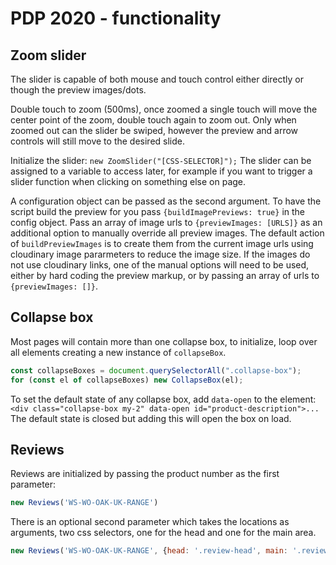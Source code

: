 # PDP 2020 - functionality

## Zoom slider
The slider is capable of both mouse and touch control either directly or though the preview images/dots.

Double touch to zoom (500ms), once zoomed a single touch will move the center point of the zoom, double touch again to zoom out.
Only when zoomed out can the slider be swiped, however the preview and arrow controls will still move to the desired slide.

Initialize the slider:
`new ZoomSlider("[CSS-SELECTOR]");`
The slider can be assigned to a variable to access later, for example if you want to trigger a slider function when clicking on something else on page.

A configuration object can be passed as the second argument.
To have the script build the preview for you pass `{buildImagePreviews: true}` in the config object.
Pass an array of image urls to `{previewImages: [URLS]}` as an additional option to manually override all preview images.
The default action of `buildPreviewImages` is to create them from the current image urls using cloudinary image pararmeters to reduce the image size. If the images do not use cloudinary links, one of the manual options will need to be used, either by hard coding the preview markup, or by passing an array of urls to `{previewImages: []}`.


## Collapse box
Most pages will contain more than one collapse box, to initialize, loop over all elements creating a new instance of `collapseBox`.
```js
const collapseBoxes = document.querySelectorAll(".collapse-box");
for (const el of collapseBoxes) new CollapseBox(el);
```
To set the default state of any collapse box, add `data-open` to the element:
`<div class="collapse-box my-2" data-open id="product-description">...`
The default state is closed but adding this will open the box on load.

## Reviews
Reviews are initialized by passing the product number as the first parameter:
```js
new Reviews('WS-WO-OAK-UK-RANGE')
```
There is an optional second parameter which takes the locations as arguments, two css selectors, one for the head and one for the main area.
```js
new Reviews('WS-WO-OAK-UK-RANGE', {head: '.review-head', main: '.reviews-main'})
```